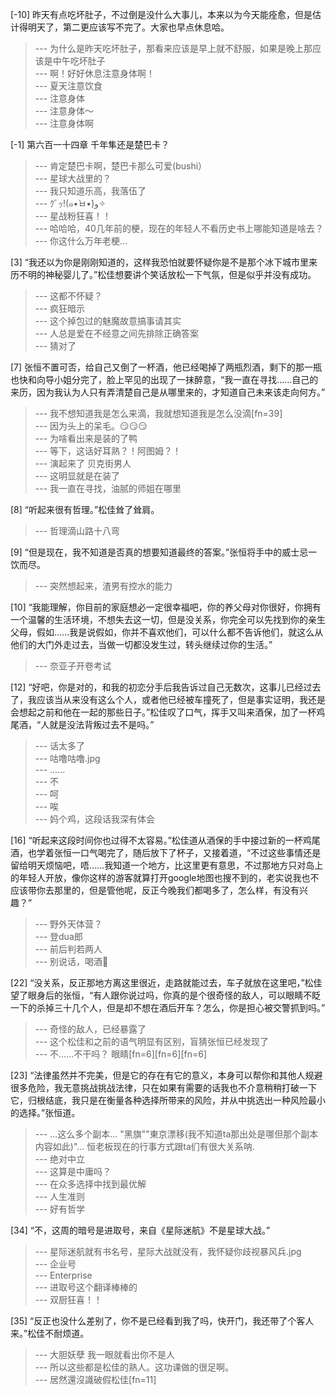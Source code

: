 
[-10] 昨天有点吃坏肚子，不过倒是没什么大事儿，本来以为今天能痊愈，但是估计得明天了，第二更应该写不完了。大家也早点休息哈。
>--- 为什么是昨天吃坏肚子，那看来应该是早上就不舒服，如果是晚上那应该是中午吃坏肚子<br>
>--- 啊！好好休息注意身体啊！<br>
>--- 夏天注意饮食<br>
>--- 注意身体<br>
>--- 注意身体～<br>
>--- 注意身体啊<br>

[-1] 第六百一十四章 千年隼还是楚巴卡？
>--- 肯定楚巴卡啊，楚巴卡那么可爱(bushi）<br>
>--- 星球大战里的？<br>
>--- 我只知道乐高，我落伍了<br>
>--- ｸﾞｯ!(๑•̀ㅂ•́)و✧<br>
>--- 星战粉狂喜！！<br>
>--- 哈哈哈，40几年前的梗，现在的年轻人不看历史书上哪能知道是啥去？<br>
>--- 你这什么万年老梗…<br>

[3] “我还以为你是刚刚知道的，这样我恐怕就要怀疑你是不是那个冰下城市里来历不明的神秘婴儿了。”松佳想要讲个笑话放松一下气氛，但是似乎并没有成功。
>--- 这都不怀疑？<br>
>--- 疯狂暗示<br>
>--- 这个掉包过的魅魔故意搞事请其实<br>
>--- 人总是爱在不经意之间先排除正确答案<br>
>--- 猜对了<br>

[7] 张恒不置可否，给自己又倒了一杯酒，他已经喝掉了两瓶烈酒，剩下的那一瓶也快和向导小姐分完了，脸上罕见的出现了一抹醉意，“我一直在寻找……自己的来历，因为我认为人只有弄清楚自己是从哪里来的，才知道自己未来该走向何方。”
>--- 我不想知道我是怎么来滴，我就想知道我是怎么没滴[fn=39]<br>
>--- 因为头上的呆毛。😏😏😏<br>
>--- 为啥看出来是装的了鸭<br>
>--- 等下，这话好耳熟？！阿图姆？！<br>
>--- 演起来了 贝克街男人<br>
>--- 这明显就是在装了<br>
>--- 我一直在寻找，油腻的师姐在哪里<br>

[8] “听起来很有哲理。”松佳耸了耸肩。
>--- 哲理滴山路十八弯<br>

[9] “但是现在，我不知道是否真的想要知道最终的答案。”张恒将手中的威士忌一饮而尽。
>--- 突然想起来，渣男有控水的能力<br>

[10] “我能理解，你目前的家庭想必一定很幸福吧，你的养父母对你很好，你拥有一个温馨的生活环境，不想失去这一切，但是没关系，你完全可以先找到你的亲生父母，假如……我是说假如，你并不喜欢他们，可以什么都不告诉他们，就这么从他们的大门外走过去，当做一切都没发生过，转头继续过你的生活。”
>--- 奈亚子开卷考试<br>

[12] “好吧，你是对的，和我的初恋分手后我告诉过自己无数次，这事儿已经过去了，我应该当从来没有这么个人，或者他已经被车撞死了，但是事实证明，我还是会想起之前和他在一起的那些日子。”松佳叹了口气，挥手又叫来酒保，加了一杯鸡尾酒，“人就是没法背叛过去不是吗。”
>--- 话太多了<br>
>--- 咕噜咕噜.jpg<br>
>--- ……<br>
>--- 不<br>
>--- 呵<br>
>--- 唉<br>
>--- 妈个鸡，这段话我深有体会<br>

[16] “听起来这段时间你也过得不太容易。”松佳道从酒保的手中接过新的一杯鸡尾酒，也学着张恒一口气喝完了，随后放下了杯子，又接着道，“不过这些事情还是留给明天烦恼吧，唔……我知道一个地方，比这里更有意思，不过那地方只对岛上的年轻人开放，像你这样的游客就算打开google地图也搜不到的，老实说我也不应该带你去那里的，但是管他呢，反正今晚我们都喝多了，怎么样，有没有兴趣？”
>--- 野外天体营？<br>
>--- 登dua郎<br>
>--- 前后判若两人<br>
>--- 别说话，喝酒🍶<br>

[22] “没关系，反正那地方离这里很近，走路就能过去，车子就放在这里吧，”松佳望了眼身后的张恒，“有人跟你说过吗，你真的是个很奇怪的敌人，可以眼睛不眨一下的杀掉三十几个人，但是却不想在酒后开车？怎么，你是担心被交警抓到吗。”
>--- 奇怪的敌人，已经暴露了<br>
>--- 这个松佳和之前的语气明显有区别，盲猜张恒已经发现了<br>
>--- 不……不干吗？
眼睛[fn=6][fn=6][fn=6]<br>

[23] “法律虽然并不完美，但是它的存在有它的意义，本身可以帮你和其他人规避很多危险，我无意挑战挑战法律，只在如果有需要的话我也不介意稍稍打破一下它，归根结底，我只是在衡量各种选择所带来的风险，并从中挑选出一种风险最小的选择。”张恒道。
>--- ...这么多个副本...
"黑旗""東京漂移(我不知道ta那出处是哪但那个副本内容如此)"...
恒老板现在的行事方式跟ta们有很大关系呐.<br>
>--- 绝对中立<br>
>--- 这算是中庸吗？<br>
>--- 在众多选择中找到最优解<br>
>--- 人生准则<br>
>--- 好有哲学<br>

[34] “不，这周的暗号是进取号，来自《星际迷航》不是星球大战。”
>--- 星际迷航就有书名号，星际大战就没有，我怀疑你歧视暴风兵.jpg<br>
>--- 企业号<br>
>--- Enterprise<br>
>--- 进取号这个翻译棒棒的<br>
>--- 双厨狂喜！！<br>

[35] “反正也没什么差别了，你不是已经看到我了吗，快开门，我还带了个客人来。”松佳不耐烦道。
>--- 大胆妖孽 我一眼就看出你不是人<br>
>--- 所以这些都是松佳的熟人。这功课做的很足啊。<br>
>--- 居然還沒識破假松佳[fn=11]<br>
